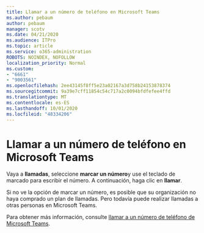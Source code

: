 ```yaml
---
title: Llamar a un número de teléfono en Microsoft Teams
ms.author: pebaum
author: pebaum
manager: scotv
ms.date: 04/21/2020
ms.audience: ITPro
ms.topic: article
ms.service: o365-administration
ROBOTS: NOINDEX, NOFOLLOW
localization_priority: Normal
ms.custom:
- "6661"
- "9003561"
ms.openlocfilehash: 2ee43145f8ff5e23a02167a3d758b24153878374
ms.sourcegitcommit: 9a39e7cff11854c54c717a2c0094bfdfefee4ffd
ms.translationtype: MT
ms.contentlocale: es-ES
ms.lasthandoff: 10/01/2020
ms.locfileid: "48334206"
---
```

# <a name="call-a-phone-number-in-teams"></a>Llamar a un número de teléfono en Microsoft Teams

Vaya a  **llamadas**, seleccione  **marcar un número**y use el teclado de marcado para escribir el número. A continuación, haga clic en  **llamar**.

Si no ve la opción de marcar un número, es posible que su organización no haya comprado un plan de llamadas. Pero todavía puede realizar llamadas a otras personas en Microsoft Teams.  

Para obtener más información, consulte [llamar a un número de teléfono de Microsoft Teams](https://support.microsoft.com/office/20d24ace-2851-4c29-8441-30dd2a5cf078).
